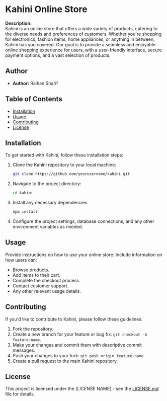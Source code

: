 # Kahini Online Store

**Description:**  
Kahini is an online store that offers a wide variety of products, catering to the diverse needs and preferences of customers. Whether you're shopping for electronics, fashion items, home appliances, or anything in between, Kahini has you covered. Our goal is to provide a seamless and enjoyable online shopping experience for users, with a user-friendly interface, secure payment options, and a vast selection of products.

## Author

- **Author:** Raihan Sharif

## Table of Contents

- [Installation](#installation)
- [Usage](#usage)
- [Contributing](#contributing)
- [License](#license)

## Installation

To get started with Kahini, follow these installation steps:

1. Clone the Kahini repository to your local machine:

   ```bash
   git clone https://github.com/yourusername/kahini.git
   ```

2. Navigate to the project directory:

   ```bash
   cd kahini
   ```

3. Install any necessary dependencies:

   ```bash
   npm install
   ```

4. Configure the project settings, database connections, and any other environment variables as needed.

## Usage

Provide instructions on how to use your online store. Include information on how users can:

- Browse products.
- Add items to their cart.
- Complete the checkout process.
- Contact customer support.
- Any other relevant usage details.

## Contributing

If you'd like to contribute to Kahini, please follow these guidelines:

1. Fork the repository.
2. Create a new branch for your feature or bug fix: `git checkout -b feature-name`.
3. Make your changes and commit them with descriptive commit messages.
4. Push your changes to your fork: `git push origin feature-name`.
5. Create a pull request to the main Kahini repository.

## License

This project is licensed under the [LICENSE NAME] - see the [LICENSE.md](LICENSE.md) file for details.
